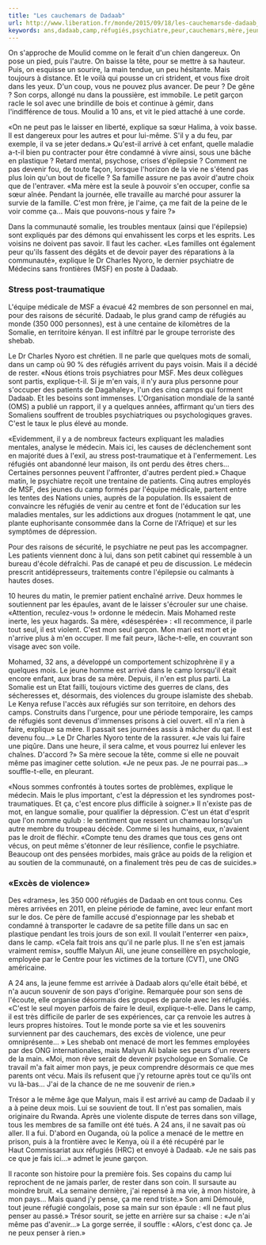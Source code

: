 ```yaml
---
title: "Les cauchemars de Dadaab"
url: http://www.liberation.fr/monde/2015/09/18/les-cauchemarsde-dadaab_1385667
keywords: ans,dadaab,camp,réfugiés,psychiatre,peur,cauchemars,mère,jeune,somalie,cest
---
```

On s'approche de Moulid comme on le ferait d'un chien dangereux. On pose un pied, puis l'autre. On baisse la tête, pour se mettre à sa hauteur. Puis, on esquisse un sourire, la main tendue, un peu hésitante. Mais toujours à distance. Et le voilà qui pousse un cri strident, et vous fixe droit dans les yeux. D'un coup, vous ne pouvez plus avancer. De peur ? De gêne ? Son corps, allongé nu dans la poussière, est immobile. Le petit garçon racle le sol avec une brindille de bois et continue à gémir, dans l'indifférence de tous. Moulid a 10 ans, et vit le pied attaché à une corde.

«On ne peut pas le laisser en liberté, explique sa sœur Halima, à voix basse. Il est dangereux pour les autres et pour lui-même. S'il y a du feu, par exemple, il va se jeter dedans.» Qu'est-il arrivé à cet enfant, quelle maladie a-t-il bien pu contracter pour être condamné à vivre ainsi, sous une bâche en plastique ? Retard mental, psychose, crises d'épilepsie ? Comment ne pas devenir fou, de toute façon, lorsque l'horizon de la vie ne s'étend pas plus loin qu'un bout de ficelle ? Sa famille assure ne pas avoir d'autre choix que de l'entraver. «Ma mère est la seule à pouvoir s'en occuper, confie sa sœur aînée. Pendant la journée, elle travaille au marché pour assurer la survie de la famille. C'est mon frère, je l'aime, ça me fait de la peine de le voir comme ça... Mais que pouvons-nous y faire ?»

Dans la communauté somalie, les troubles mentaux (ainsi que l'épilepsie) sont expliqués par des démons qui envahissent les corps et les esprits. Les voisins ne doivent pas savoir. Il faut les cacher. «Les familles ont également peur qu'ils fassent des dégâts et de devoir payer des réparations à la communauté», explique le Dr Charles Nyoro, le dernier psychiatre de Médecins sans frontières (MSF) en poste à Dadaab.

### Stress post-traumatique

L'équipe médicale de MSF a évacué 42 membres de son personnel en mai, pour des raisons de sécurité. Dadaab, le plus grand camp de réfugiés au monde (350 000 personnes), est à une centaine de kilomètres de la Somalie, en territoire kényan. Il est infiltré par le groupe terroriste des shebab.

Le Dr Charles Nyoro est chrétien. Il ne parle que quelques mots de somali, dans un camp où 90 % des réfugiés arrivent du pays voisin. Mais il a décidé de rester. «Nous étions trois psychiatres pour MSF. Mes deux collègues sont partis, explique-t-il. Si je m'en vais, il n'y aura plus personne pour s'occuper des patients de Dagahaley», l'un des cinq camps qui forment Dadaab. Et les besoins sont immenses. L'Organisation mondiale de la santé (OMS) a publié un rapport, il y a quelques années, affirmant qu'un tiers des Somaliens souffrent de troubles psychiatriques ou psychologiques graves. C'est le taux le plus élevé au monde.

«Evidemment, il y a de nombreux facteurs expliquant les maladies mentales, analyse le médecin. Mais ici, les causes de déclenchement sont en majorité dues à l'exil, au stress post-traumatique et à l'enfermement. Les réfugiés ont abandonné leur maison, ils ont perdu des êtres chers... Certaines personnes peuvent l'affronter, d'autres perdent pied.» Chaque matin, le psychiatre reçoit une trentaine de patients. Cinq autres employés de MSF, des jeunes du camp formés par l'équipe médicale, partent entre les tentes des Nations unies, auprès de la population. Ils essaient de convaincre les réfugiés de venir au centre et font de l'éducation sur les maladies mentales, sur les addictions aux drogues (notamment le qat, une plante euphorisante consommée dans la Corne de l'Afrique) et sur les symptômes de dépression.

Pour des raisons de sécurité, le psychiatre ne peut pas les accompagner. Les patients viennent donc à lui, dans son petit cabinet qui ressemble à un bureau d'école défraîchi. Pas de canapé et peu de discussion. Le médecin prescrit antidépresseurs, traitements contre l'épilepsie ou calmants à hautes doses.

10 heures du matin, le premier patient enchaîné arrive. Deux hommes le soutiennent par les épaules, avant de le laisser s'écrouler sur une chaise. «Attention, reculez-vous !» ordonne le médecin. Mais Mohamed reste inerte, les yeux hagards. Sa mère, «désespérée» : «Il recommence, il parle tout seul, il est violent. C'est mon seul garçon. Mon mari est mort et je n'arrive plus à m'en occuper. Il me fait peur», lâche-t-elle, en couvrant son visage avec son voile.

Mohamed, 32 ans, a développé un comportement schizophrène il y a quelques mois. Le jeune homme est arrivé dans le camp lorsqu'il était encore enfant, aux bras de sa mère. Depuis, il n'en est plus parti. La Somalie est un Etat failli, toujours victime des guerres de clans, des sécheresses et, désormais, des violences du groupe islamiste des shebab. Le Kenya refuse l'accès aux réfugiés sur son territoire, en dehors des camps. Construits dans l'urgence, pour une période temporaire, les camps de réfugiés sont devenus d'immenses prisons à ciel ouvert. «Il n'a rien à faire, explique sa mère. Il passait ses journées assis à mâcher du qat. Il est devenu fou...» Le Dr Charles Nyoro tente de la rassurer. «Je vais lui faire une piqûre. Dans une heure, il sera calme, et vous pourrez lui enlever les chaînes. D'accord ?» Sa mère secoue la tête, comme si elle ne pouvait même pas imaginer cette solution. «Je ne peux pas. Je ne pourrai pas...» souffle-t-elle, en pleurant.

«Nous sommes confrontés à toutes sortes de problèmes, explique le médecin. Mais le plus important, c'est la dépression et les syndromes post-traumatiques. Et ça, c'est encore plus difficile à soigner.» Il n'existe pas de mot, en langue somalie, pour qualifier la dépression. C'est un état d'esprit que l'on nomme qulub : le sentiment que ressent un chameau lorsqu'un autre membre du troupeau décède. Comme si les humains, eux, n'avaient pas le droit de fléchir. «Compte tenu des drames que tous ces gens ont vécus, on peut même s'étonner de leur résilience, confie le psychiatre. Beaucoup ont des pensées morbides, mais grâce au poids de la religion et au soutien de la communauté, on a finalement très peu de cas de suicides.»

### «Excès de violence»

Des «drames», les 350 000 réfugiés de Dadaab en ont tous connu. Ces mères arrivées en 2011, en pleine période de famine, avec leur enfant mort sur le dos. Ce père de famille accusé d'espionnage par les shebab et condamné à transporter le cadavre de sa petite fille dans un sac en plastique pendant les trois jours de son exil. Il voulait l'enterrer «en paix», dans le camp. «Cela fait trois ans qu'il ne parle plus. Il ne s'en est jamais vraiment remis», souffle Malyun Ali, une jeune conseillère en psychologie, employée par le Centre pour les victimes de la torture (CVT), une ONG américaine.

A 24 ans, la jeune femme est arrivée à Dadaab alors qu'elle était bébé, et n'a aucun souvenir de son pays d'origine. Remarquée pour son sens de l'écoute, elle organise désormais des groupes de parole avec les réfugiés. «C'est le seul moyen parfois de faire le deuil, explique-t-elle. Dans le camp, il est très difficile de parler de ses expériences, car ça renvoie les autres à leurs propres histoires. Tout le monde porte sa vie et les souvenirs surviennent par des cauchemars, des excès de violence, une peur omniprésente... » Les shebab ont menacé de mort les femmes employées par des ONG internationales, mais Malyun Ali balaie ses peurs d'un revers de la main. «Moi, mon rêve serait de devenir psychologue en Somalie. Ce travail m'a fait aimer mon pays, je peux comprendre désormais ce que mes parents ont vécu. Mais ils refusent que j'y retourne après tout ce qu'ils ont vu là-bas... J'ai de la chance de ne me souvenir de rien.»

Trésor a le même âge que Malyun, mais il est arrivé au camp de Dadaab il y a à peine deux mois. Lui se souvient de tout. Il n'est pas somalien, mais originaire du Rwanda. Après une violente dispute de terres dans son village, tous les membres de sa famille ont été tués. A 24 ans, il ne savait pas où aller. Il a fui. D'abord en Ouganda, où la police a menacé de le mettre en prison, puis à la frontière avec le Kenya, où il a été récupéré par le Haut Commissariat aux réfugiés (HRC) et envoyé à Dadaab. «Je ne sais pas ce que je fais ici...» admet le jeune garçon.

Il raconte son histoire pour la première fois. Ses copains du camp lui reprochent de ne jamais parler, de rester dans son coin. Il sursaute au moindre bruit. «La semaine dernière, j'ai repensé à ma vie, à mon histoire, à mon pays... Mais quand j'y pense, ça me rend triste.» Son ami Démoulé, tout jeune réfugié congolais, pose sa main sur son épaule : «Il ne faut plus penser au passé.» Trésor sourit, se jette en arrière sur sa chaise : «Je n'ai même pas d'avenir...» La gorge serrée, il souffle : «Alors, c'est donc ça. Je ne peux penser à rien.»
